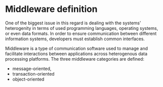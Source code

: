 # Middleware definition

One of the biggest issue in this regard is dealing with the systems’ heterogenity in terms of used programming languages, operating systems, or even data formats. In order to
ensure communication between different information systems, developers must establish common interfaces.

Middleware is a type of communication software used to manage and facilitate interactions between applications across heterogenous data processing platforms.
The three middleware categories are defined:

- message-oriented,
- transaction-oriented
- object-oriented
